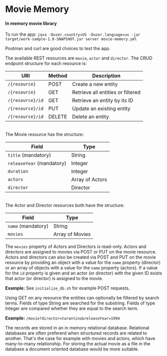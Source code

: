 # Movie Memory
#### In memory movie library
To run the app: `java -Duser.country=US -Duser.language=us -jar target/work-sample-1.0-SNAPSHOT.jar server movie-memory.yml`

Postman and curl are good choices to test the app. 

The available REST resources are `movie`, `actor` and `director`. The CRUD endpoint structure for each resource is:

URI | Method | Description
--- | --- | ---
`/{resource}` | POST | Create a new entity
`/{resource}` | GET | Retrieve all entities or filtered
`/{resource}/id` | GET | Retrieve an entity by its ID
`/{resource}/id` | PUT | Update an existing entity
`/{resource}/id` | DELETE | Delete an entity

<br/>
The Movie resource has the structure:

Field | Type
--- | ---
`title` (mandatory) | String
`releaseYear` (mandatory) | Integer
`duration` | Integer
`actors` | Array of Actors
`director` | Director

<br/>
The Actor and Director resources both have the structure:

Field | Type
--- | ---
`name` (mandatory) | String
`movies` | Array of Movies

The `movies` property of Actors and Directors is read-only. Actors and directors are assigned to movies via 
POST or PUT on the movie resource. Actors and directors can also be created via POST and PUT 
on the movie resource by providing an object with a value for the `name` property (director) or an array of objects with 
a value for the `name` property (actors). If a value for the `id` property is given and an actor (or director) with 
the given ID exists that actor (or director) is assigned to the movie.

**Example:** See `initialize_db.sh` for example POST requests. 

Using GET on any resource the entities can optionally be filtered by search terms. Fields of type String are searched
for the substring. Fields of type Integer are compared whether they are equal to the search term.

**Example:** `/movie?director=tarantino&releaseYear=1994`

The records are stored in an in memory relational database. Relational databases are often prefererd when structured
records are related to another. That's the case for example with movies and actors, which have many-to-many 
relationship. For storing the actual movie as a file in the database a document oriented database would be more suitable.

